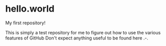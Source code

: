 # hello.world
My first repository!

This is simply a test repository for me to figure out how to use the various features of GitHub
Don't expect anything useful to be found here .-.
